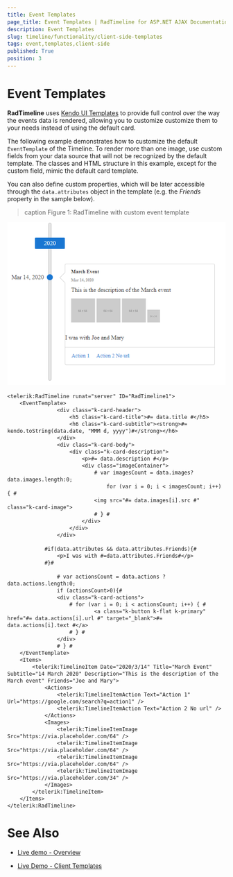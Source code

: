 ```yaml
---
title: Event Templates
page_title: Event Templates | RadTimeline for ASP.NET AJAX Documentation
description: Event Templates
slug: timeline/functionality/client-side-templates
tags: event,templates,client-side
published: True
position: 3
---
```


# Event Templates

**RadTimeline** uses [Kendo UI Templates](https://docs.telerik.com/kendo-ui/framework/templates/overview) to provide full control over the way the events data is rendered, allowing you to customize customize them to your needs instead of using the default card.

The following example demonstrates how to customize the default `EventTemplate` of the Timeline. To render more than one image, use custom fields from your data source that will not be recognized by the default template. The classes and HTML structure in this example, except for the custom field, mimic the default card template.

You can also define custom properties, which will be later accessible through the `data.attributes` object in the template (e.g. the *Friends* property in the sample below).

>caption Figure 1: RadTimeline with custom event template

![timeline-templates](../images/timeline-templates.png)

````ASPNET
<telerik:RadTimeline runat="server" ID="RadTimeline1">
    <EventTemplate>
                <div class="k-card-header">
                    <h5 class="k-card-title">#= data.title #</h5>
                    <h6 class="k-card-subtitle"><strong>#= kendo.toString(data.date, "MMM d, yyyy")#</strong></h6>
                </div>
                <div class="k-card-body">
                    <div class="k-card-description">
                        <p>#= data.description #</p>
                        <div class="imageContainer">
                            # var imagesCount = data.images? data.images.length:0;
                                for (var i = 0; i < imagesCount; i++) { #
                            <img src="#= data.images[i].src #" class="k-card-image">
                            # } #
                        </div>
                    </div>
                </div>

            #if(data.attributes && data.attributes.Friends){#
                <p>I was with #=data.attributes.Friends#</p>
            #}#

                # var actionsCount = data.actions ? data.actions.length:0;
                if (actionsCount>0){#
                <div class="k-card-actions">
                    # for (var i = 0; i < actionsCount; i++) { #
                            <a class="k-button k-flat k-primary" href="#= data.actions[i].url #" target="_blank">#= data.actions[i].text #</a>
                    # } #
                </div>
                # } #
    </EventTemplate>
    <Items>
        <telerik:TimelineItem Date="2020/3/14" Title="March Event" Subtitle="14 March 2020" Description="This is the description of the March event" Friends="Joe and Mary">
            <Actions>
                <telerik:TimelineItemAction Text="Action 1" Url="https://google.com/search?q=action1" />
                <telerik:TimelineItemAction Text="Action 2 No url" />
            </Actions>
            <Images>
                <telerik:TimelineItemImage Src="https://via.placeholder.com/64" />
                <telerik:TimelineItemImage Src="https://via.placeholder.com/64" />
                <telerik:TimelineItemImage Src="https://via.placeholder.com/64" />
                <telerik:TimelineItemImage Src="https://via.placeholder.com/34" />
            </Images>
        </telerik:TimelineItem>
    </Items>
</telerik:RadTimeline>
````

# See Also

 * [Live demo - Overview](https://demos.telerik.com/aspnet-ajax/timeline/overview/defaultcs.aspx)
 
 * [Live Demo - Client Templates](https://demos.telerik.com/aspnet-ajax/timeline/clienttemplates/defaultcs.aspx)







